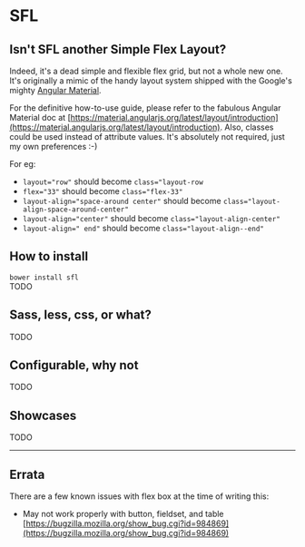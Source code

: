 # SFL


## Isn't SFL another Simple Flex Layout?
Indeed, it's a dead simple and flexible flex grid, but not a whole new one. It's
originally a mimic of the handy layout system shipped with the Google's mighty
[Angular Material](https://material.angularjs.org/latest/layout/introduction).  

For the definitive how-to-use guide, please refer to the fabulous Angular
Material doc at [https://material.angularjs.org/latest/layout/introduction](https://material.angularjs.org/latest/layout/introduction).
Also, classes could be used instead of attribute values. It's absolutely not
required, just my own preferences :-)

For eg:  
* `layout="row"` should become `class="layout-row`
* `flex="33"` should become `class="flex-33"`
* `layout-align="space-around center"` should become `class="layout-align-space-around-center"`
* `layout-align="center"` should become `class="layout-align-center"`
* `layout-align=" end"` should become `class="layout-align--end"`


## How to install
`bower install sfl`  
TODO


## Sass, less, css, or what?
TODO


## Configurable, why not
TODO


## Showcases
TODO


---


## Errata
There are a few known issues with flex box at the time of writing this:  
* May not work properly with button, fieldset, and table
[https://bugzilla.mozilla.org/show_bug.cgi?id=984869](https://bugzilla.mozilla.org/show_bug.cgi?id=984869)
